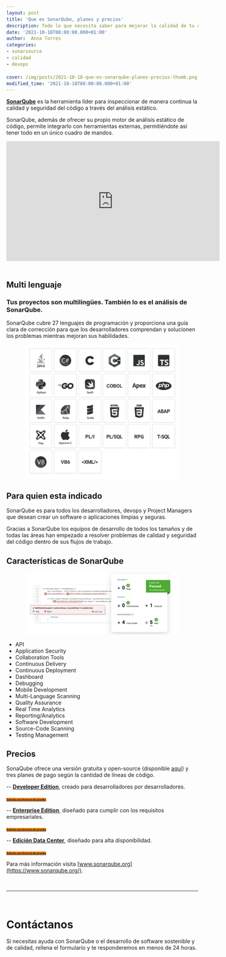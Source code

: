 ```yaml
---
layout: post
title: 'Que es SonarQube, planes y precios'
description: Todo lo que necesita saber para mejorar la calidad de tu código con SonarQube
date: '2021-10-18T08:00:00.000+01:00'
author:  Anna Torres
categories: 
- sonarsource
- calidad
- devops

cover: /img/posts/2021-10-18-que-es-sonarqube-planes-precios-thumb.png
modified_time: '2021-10-18T08:00:00.000+01:00'
---
```


[**SonarQube**](https://www.sonarqube.org) es la herramienta líder para inspeccionar de manera continua la calidad y seguridad del código a través del análisis estático.

SonarQube, además de ofrecer su propio motor de análisis estático de código, permite integrarlo con herramientas externas, permitiéndote así tener todo en un único cuadro de mandos.

<div style="text-align:center">
<iframe width="560" height="315" src="https://www.youtube.com/embed/je7rSt3QcQc" title="YouTube video player" frameborder="0" allow="accelerometer; autoplay; clipboard-write; encrypted-media; gyroscope; picture-in-picture" allowfullscreen></iframe>
</div>
<br/>

## Multi lenguaje

### Tus proyectos son multilingües. También lo es el análisis de SonarQube.

SonarQube cubre 27 lenguajes de programación y proporciona una guía clara de corrección para que los desarrolladores comprendan y solucionen los problemas mientras mejoran sus habilidades.

<center>
<img src="/img/posts/2021-10-18-que-es-sonarqube-lenguajes-programacion.png" width="80%">
</center>

## Para quien esta indicado

SonarQube es para todos los desarrolladores, devops y Project Managers que desean crear un software o aplicaciones limpias y seguras. 

Gracias a SonarQube los equipos de desarrollo de todos los tamaños y de todas las áreas han empezado a resolver problemas de calidad y seguridad del código dentro de sus flujos de trabajo.

## Características de SonarQube

<center>
<img src="/img/posts/2021-10-18-que-es-sonarqube-precios-ediciones.png" width="80%">
</center>

- API
- Application Security
- Collaboration Tools
- Continuous Delivery
- Continuous Deployment
- Dashboard
- Debugging
- Mobile Development
- Multi-Language Scanning
- Quality Assurance
- Real Time Analytics
- Reporting/Analytics
- Software Development
- Source-Code Scanning
- Testing Management

## Precios

SonaQube ofrece una versión gratuita y open-source (disponible [aquí](https://www.sonarqube.org/downloads/)) y tres planes de pago según la cantidad de líneas de código.

-- [**Developer Edition**](https://www.excentia.es/sonarqube-developer-edition), creado para desarrolladores por desarrolladores.

<a href="https://www.excentia.es/sonarqube-developer-edition"><span class="btn btn-outline-white btn-xl" style="background:#FF8200; border:none; font-size:0.5em; font-weight: bold;" >Solicita una licencia de prueba</span></a>

-- [**Enterprise Edition**](https://www.excentia.es/sonarqube-enterprise-edition), diseñado para cumplir con los requisitos empresariales.

<a href="https://www.excentia.es/sonarqube-enterprise-edition"><span class="btn btn-outline-white btn-xl" style="background:#FF8200; border:none; font-size:0.5em; font-weight: bold;" >Solicita una licencia de prueba</span></a>

-- [**Edición Data Center**](https://www.excentia.es/sonarqube-datacenter-edition), diseñado para alta disponibilidad.

<a href="https://www.excentia.es/sonarqube-datacenter-edition"><span class="btn btn-outline-white btn-xl" style="background:#FF8200; border:none; font-size:0.5em; font-weight: bold;" >Solicita una licencia de prueba</span></a>


Para más información visita [www.sonarqube.org](https://www.sonarqube.org/).



<br/>
<hr>
<br/>
<!--Calidad de Software Contact Form-->
<div id="contact-form">
	<h1>Contáctanos</h1>
	<p>Si necesitas ayuda con SonarQube o el desarrollo de software sostenible y de calidad, rellena el formulario y te responderemos en menos de 24 horas.</p>
<br/>
<script charset="utf-8" type="text/javascript" src="//js.hsforms.net/forms/shell.js"></script>
<script>
  hbspt.forms.create({
	region: "na1",
	portalId: "7892756",
	formId: "a4e2e0dd-856c-4d56-9b11-0621661fcdaf"
});
</script>
</div>


